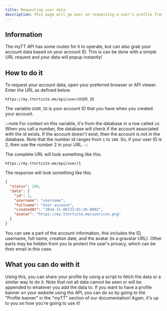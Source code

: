 ```yaml
---
title: Requesting user data
description: This page will go over on requesting a user's profile from the API backend
---
```


## Information
The myTT API has some routes for it to operate, but can also grab your account data based on your account ID. This is can be done with a simple URL request and your data will popup instantly!

## How to do it
To request your account data, open your preferred browser or API viewer. Enter the URL as defined below.

```
https://my.ttnrtsite.me/api/user/USER_ID
```

The variable `USER_ID` is your account ID that you have when you created your account.

:::note
For context on this variable, it's from the database in a row called `id`. When you call a number, the database will check if the account associated with the id exists. If the account doesn't exist, then the account is not in the database. Note that the number id ranges from `1` to `100`. So, if your user ID is 2, then use the number 2 in your URL.
:::

The complete URL will look something like this.

```
https://my.ttnrtsite.me/api/user/1
```

The response will look something like this.

```json
{
  "status": 200,
  "data": {
    "id": 1,
    "username": "username",
    "fullname": "User account",
    "createdAt": "2024-11-06T22:01:36.000Z",
    "avatar": "https://my.ttnrtsite.me/usericon.png"
  }
}
```

You can see a part of the account information, this includes the ID, username, full name, creation date, and the avatar (is a gravatar URL). Other parts may be hidden from you to protect the user's privacy, which can be their email in this case.

## What you can do with it
Using this, you can share your profile by using a script to fetch the data or a similar way to do it. Note that not all data cannot be seen or will be appended to whatever you add the data to. If you want to have a profile banner on your website using the API, you can do so by going to the "Profile banner" in the "myTT" section of our documentation! Again, it's up to you on how you're going to use it!